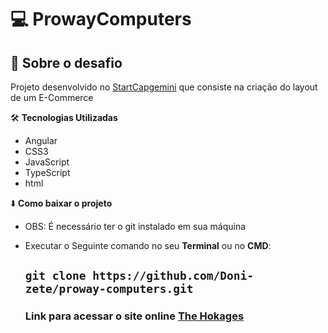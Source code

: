 
 # :computer:  ProwayComputers


## :rocket: Sobre o desafio

Projeto desenvolvido no [StartCapgemini](https://startcapgemini.com.br/?utm_source=Site+Capgemini&utm_medium=site&utm_campaign=site-capgemini-br&utm_id=site-capgemini-br-cta) que consiste na criação  do layout de um E-Commerce


:hammer_and_wrench: **Tecnologias Utilizadas**
* Angular
* CSS3
* JavaScript
* TypeScript
* html

:arrow_down: **Como baixar o projeto**

* OBS: É necessário ter o git instalado em sua máquina
* Executar o Seguinte comando no seu **Terminal**  ou no **CMD**:

  ## `git clone https://github.com/Doni-zete/proway-computers.git`
        
        
        
      

   ### Link para acessar o site online [The Hokages](https://doni-zete.github.io/angular-blog/)

